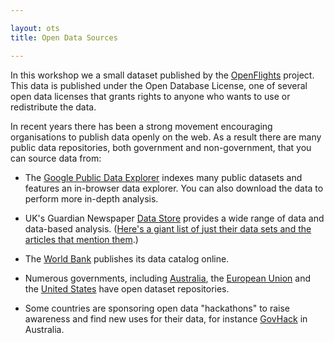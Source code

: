 ```yaml
---

layout: ots
title: Open Data Sources

---
```


In this workshop we a small dataset published by the
[OpenFlights](http://openflights.org/) project. This data is published
under the Open Database License, one of several open data licenses
that grants rights to anyone who wants to use or redistribute the
data.

In recent years there has been a strong movement encouraging
organisations to publish data openly on the web. As a result there are
many public data repositories, both government and non-government,
that you can source data from:


* The
[Google Public Data Explorer](http://www.google.com/publicdata/directory)
indexes many public datasets and features an in-browser data explorer.
You can also download the data to perform more in-depth analysis.

* UK's Guardian Newspaper [Data Store](http://www.guardian.co.uk/data)
provides a wide range of data and data-based analysis.
([Here's a giant list of just their data sets and the articles that mention them](https://views.scraperwiki.com/run/guardian_datablog_spreadsheets/).)

* The [World Bank](http://data.worldbank.org/) publishes its data
catalog online.

* Numerous governments, including [Australia](http://data.gov.au/),
the [European Union](http://ec.europa.eu/atoz_en.htm) and the
[United States](http://www.data.gov/) have open dataset repositories.

* Some countries are sponsoring open data "hackathons" to raise
awareness and find new uses for their data, for instance
[GovHack](http://www.govhack.org/) in Australia.
